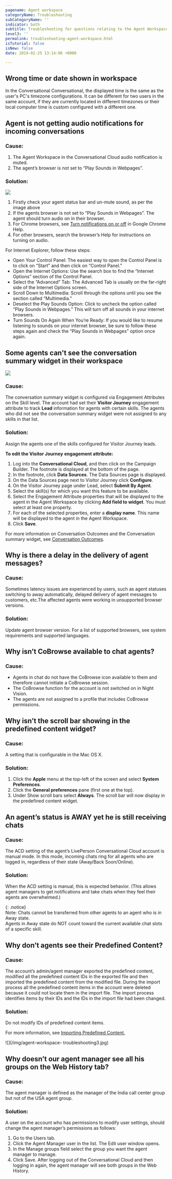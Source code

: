 ```yaml
---
pagename: Agent workspace
categoryName: Troubleshooting
subCategoryName: ''
indicator: both
subtitle: Troubleshooting for questions relating to the Agent Workspace
level3: ''
permalink: troubleshooting-agent-workspace.html
isTutorial: false
isNew: false
date: 2019-02-25 13:14:06 +0000

---
```

## Wrong time or date shown in workspace  
In the Conversational Conversational, the displayed time is the same as the user's PC's timezone configurations. It can be different for two users in the same account, if they are currently located in different timezones or their local computer time is custom configured with a different one. 

## Agent is not getting audio notifications for incoming conversations

### Cause:

1. The Agent Workspace in the Conversational Cloud audio notification is muted.
2. The agent’s browser is not set to “Play Sounds in Webpages”.

### Solution:

![](/img/troubleshooting-agentworkspace.png)

1. Firstly check your agent status bar and un-mute sound, as per the image above
2. If the agents browser is not set to “Play Sounds in Webpages”. The agent should turn audio on in their browser.
3. For Chrome browsers, see [Turn notifications on or off](https://support.google.com/chrome/answer/3220216?co=GENIE.Platform%3DDesktop&hl=en) in Google Chrome Help.
4. For other browsers, search the browser’s Help for instructions on turning on audio.

For Internet Explorer, follow these steps:
* Open Your Control Panel: The easiest way to open the Control Panel is to click on “Start” and then click on “Control Panel.”
* Open the Internet Options: Use the search box to find the “Internet Options” section of the Control Panel.
* Select the “Advanced” Tab: The Advanced Tab is usually on the far-right side of the Internet Options screen.
* Scroll Down to Multimedia: Scroll through the options until you see the section called “Multimedia.”
* Deselect the Play Sounds Option: Click to uncheck the option called “Play Sounds in Webpages.” This will turn off all sounds in your internet browsers.
* Turn Sounds On Again When You’re Ready: If you would like to resume listening to sounds on your internet browser, be sure to follow these steps again and check the “Play Sounds in Webpages” option once again.

## Some agents can't see the conversation summary widget in their workspace

![](/img/agent-workspace-troubleshooting1.png)

### Cause:

The conversation summary widget is configured via Engagement Attributes on the Skill level. The account had set their **Visitor Journey** engagement attribute to track **Lead** information for agents with certain skills. The agents who did not see the conversation summary widget were not assigned to any skills in that list.

### Solution:

Assign the agents one of the skills configured for Visitor Journey leads.

**To edit the Visitor Journey** **engagement attribute:**

1. Log into the **Conversational Cloud**, and then click on the Campaign Builder. The footnote is displayed at the bottom of the page.
2. In the footnote, click **Data Sources**. The Data Sources page is displayed.
3. On the Data Sources page next to Visitor Journey click **Configure**.
4. On the Visitor Journey page under Lead, select **Submit By Agent**.
5. Select the skill(s) for which you want this feature to be available.
6. Select the Engagement Attribute properties that will be displayed to the agent in the Agent Workspace by clicking **Add field to widget**. You must select at least one property.
7. For each of the selected properties, enter a **display name**. This name will be displayed to the agent in the Agent Workspace.
8. Click **Save**.

For more information on Conversation Outcomes and the Conversation summary widget, see [Conversation Outcomes](data-reporting-engagement-attributes-conversation-outcomes.html).

## Why is there a delay in the delivery of agent messages?

### Cause:

Sometimes latency issues are experienced by users, such as agent statuses switching to away automatically, delayed delivery of agent messages to customers, etc.The affected agents were working in unsupported browser versions.

### Solution:

Update agent browser version. For a list of supported browsers, see system requirements and supported languages.

## Why isn’t CoBrowse available to chat agents?

### Cause:

* Agents in chat do not have the CoBrowse icon available to them and therefore cannot initiate a CoBrowse session.
* The CoBrowse function for the account is not switched on in Night Vision.
* The agents are not assigned to a profile that includes CoBrowse permissions.

## Why isn’t the scroll bar showing in the predefined content widget?

### Cause:

A setting that is configurable in the Mac OS X.

### Solution:

1. Click the **Apple** menu at the top-left of the screen and select **System Preferences**.
2. Click the **General preferences** pane (first one at the top).
3. Under Show scroll bars select **Always**. The scroll bar will now display in the predefined content widget.

## An agent’s status is AWAY yet he is still receiving chats

### Cause:

The ACD setting of the agent’s LivePerson Conversational Cloud account is manual mode. In this mode, incoming chats ring for all agents who are logged in, regardless of their state (Away/Back Soon/Online).

### Solution:

When the ACD setting is manual, this is expected behavior. (This allows agent managers to get notifications and take chats when they feel their agents are overwhelmed.)

{: .notice}  
Note: Chats cannot be transferred from other agents to an agent who is in Away state.  
Agents in Away state do NOT count toward the current available chat slots of a specific skill.

## Why don’t agents see their Predefined Content?

### Cause:

The account’s admin/agent manager exported the predefined content, modified all the predefined content IDs in the exported file and then imported the predefined content from the modified file. During the import process all the predefined content items in the account were deleted because it could not locate them in the import file. The import process identifies items by their IDs and the IDs in the import file had been changed.

### Solution:

Do not modify IDs of predefined content items.

For more information, see [Importing Predefined Content.](agent-manager-workspace-workspace-configuration-importing-predefined-content.html)

![](/img/agent-workspace- troubleshooting3.jpg)

## Why doesn’t our agent manager see all his groups on the Web History tab?

### Cause:

The agent manager is defined as the manager of the India call center group but not of the USA agent group.

### Solution:

A user on the account who has permissions to modify user settings, should change the agent manager’s permissions as follows:

1. Go to the Users tab.
2. Click the Agent Manager user in the list. The Edit user window opens.
3. In the Manage groups field select the group you want the agent manager to manage.
4. Click Save. After logging out of the Conversational Cloud and then logging in again, the agent manager will see both groups in the Web History.
